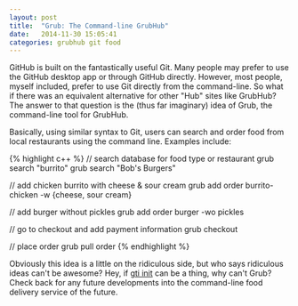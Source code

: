 ```yaml
---
layout: post
title:  "Grub: The Command-line GrubHub"
date:   2014-11-30 15:05:41
categories: grubhub git food
---
```


GitHub is built on the fantastically useful Git. Many people may prefer to use the GitHub desktop app or through GitHub directly. However, most people, myself included, prefer to use Git directly from the command-line. So what if there was an equivalent alternative for other "Hub" sites like GrubHub? The answer to that question is the (thus far imaginary) idea of Grub, the command-line tool for GrubHub.

Basically, using similar syntax to Git, users can search and order food from local restaurants using the command line. Examples include:

{% highlight c++ %}
// search database for food type or restaurant
grub search "burrito"
grub search "Bob's Burgers"

// add chicken burrito with cheese & sour cream
grub add order burrito-chicken -w {cheese, sour cream} 

// add burger without pickles
grub add order burger -wo pickles

// go to checkout and add payment information 
grub checkout

// place order
grub pull order
{% endhighlight %}

Obviously this idea is a little on the ridiculous side, but who says ridiculous ideas can't be awesome? Hey, if [gti init](http://r-wos.org/hacks/gti) can be a thing, why can't Grub? Check back for any future developments into the command-line food delivery service of the future. 


